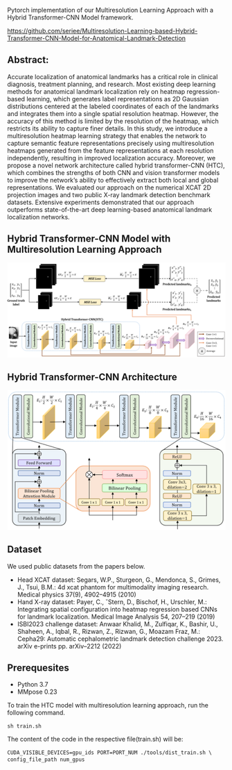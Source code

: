 
Pytorch implementation of our Multiresolution Learning Approach with a Hybrid Transformer-CNN Model framework.

https://github.com/seriee/Multiresolution-Learning-based-Hybrid-Transformer-CNN-Model-for-Anatomical-Landmark-Detection

## Abstract:
Accurate localization of anatomical landmarks has a critical role in clinical diagnosis, treatment planning, and research. Most existing
deep learning methods for anatomical landmark localization rely on heatmap regression-based learning, which generates label representations
as 2D Gaussian distributions centered at the labeled coordinates of each of the landmarks and integrates them into a single spatial resolution
heatmap. However, the accuracy of this method is limited by the resolution of the heatmap, which restricts its ability to capture finer details. In
this study, we introduce a multiresolution heatmap learning strategy that enables the network to capture semantic feature representations precisely
using multiresolution heatmaps generated from the feature representations at each resolution independently, resulting in improved localization
accuracy. Moreover, we propose a novel network architecture called hybrid transformer-CNN (HTC), which combines the strengths of both
CNN and vision transformer models to improve the network’s ability to effectively extract both local and global representations. We evaluated
our approach on the numerical XCAT 2D projection images and two public X-ray landmark detection benchmark datasets. Extensive experiments
demonstrated that our approach outperforms state-of-the-art deep learning-based anatomical landmark localization networks.

## Hybrid Transformer-CNN Model with Multiresolution Learning Approach
<div align="center">
  <img src="resources/Multiresolution_Learning_HTC.PNG"/>
</div>


## Hybrid Transformer-CNN Architecture
<div align="center">
  <img src="resources/HTC_architecture.PNG", width=700/>
</div>

## Dataset
We used public datasets from the papers below.
- Head XCAT dataset: Segars, W.P., Sturgeon, G., Mendonca, S., Grimes, J., Tsui, B.M.: 4d xcat phantom for multimodality imaging research. Medical physics 37(9), 4902–4915 (2010)
- Hand X-ray dataset: Payer, C., ˇStern, D., Bischof, H., Urschler, M.: Integrating spatial configuration into heatmap regression based CNNs for landmark localization. Medical Image Analysis 54, 207–219 (2019)
- ISBI2023 challenge dataset: Anwaar Khalid, M., Zulfiqar, K., Bashir, U., Shaheen, A., Iqbal, R., Rizwan, Z., Rizwan, G., Moazam Fraz, M.: Cepha29: Automatic cephalometric landmark detection challenge 2023. arXiv e-prints pp. arXiv–2212 (2022)

## Prerequesites
- Python 3.7
- MMpose 0.23

To train the HTC model with multiresolution learning approach, run the following command.
```
sh train.sh
```
The content of the code in the respective file(train.sh) will be:
```
CUDA_VISIBLE_DEVICES=gpu_ids PORT=PORT_NUM ./tools/dist_train.sh \
config_file_path num_gpus
```

